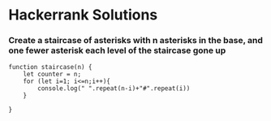 # Hackerrank Solutions

### Create a staircase of asterisks with n asterisks in the base, and one fewer asterisk each level of the staircase gone up
```
function staircase(n) {
    let counter = n;
    for (let i=1; i<=n;i++){
        console.log(" ".repeat(n-i)+"#".repeat(i))
    }

}
```
